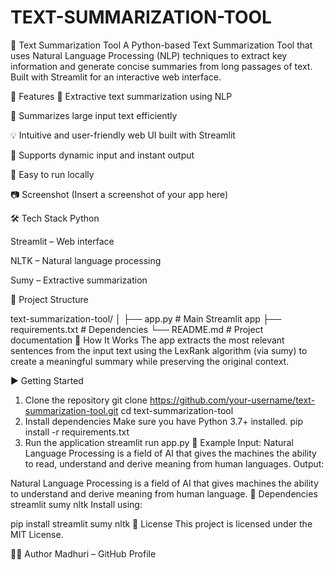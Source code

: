 # TEXT-SUMMARIZATION-TOOL

📝 Text Summarization Tool
A Python-based Text Summarization Tool that uses Natural Language Processing (NLP) techniques to extract key information and generate concise summaries from long passages of text. Built with Streamlit for an interactive web interface.

🚀 Features
🧠 Extractive text summarization using NLP

📜 Summarizes large input text efficiently

💡 Intuitive and user-friendly web UI built with Streamlit

🔁 Supports dynamic input and instant output

🎯 Easy to run locally

📷 Screenshot
(Insert a screenshot of your app here)

🛠️ Tech Stack
Python

Streamlit – Web interface

NLTK – Natural language processing

Sumy – Extractive summarization

📂 Project Structure

text-summarization-tool/
│
├── app.py               # Main Streamlit app
├── requirements.txt     # Dependencies
└── README.md            # Project documentation
🧪 How It Works
The app extracts the most relevant sentences from the input text using the LexRank algorithm (via sumy) to create a meaningful summary while preserving the original context.

▶️ Getting Started
1. Clone the repository
git clone https://github.com/your-username/text-summarization-tool.git
cd text-summarization-tool
2. Install dependencies
Make sure you have Python 3.7+ installed.
pip install -r requirements.txt
3. Run the application
streamlit run app.py
🧾 Example
Input:
Natural Language Processing is a field of AI that gives the machines the ability to read, understand and derive meaning from human languages.
Output:

Natural Language Processing is a field of AI that gives machines the ability to understand and derive meaning from human language.
📌 Dependencies
streamlit
sumy
nltk
Install using:

pip install streamlit sumy nltk
📄 License
This project is licensed under the MIT License.

🙋‍♀️ Author
Madhuri – GitHub Profile

